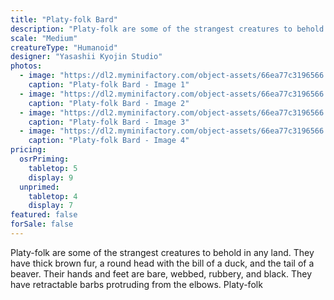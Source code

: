 ```yaml
---
title: "Platy-folk Bard"
description: "Platy-folk are some of the strangest creatures to behold in any land. They have thick brown fur, a round head with the bill of a duck, and the tail of a beaver. Their hands and feet are bare, webbed, rubbery, and black. They have retractable barbs protruding from the elbows. Platy-folk"
scale: "Medium"
creatureType: "Humanoid"
designer: "Yasashii Kyojin Studio"
photos:
  - image: "https://dl2.myminifactory.com/object-assets/66ea77c3196566.20244414/images/720X720-Platy-folk_01_PS.jpg"
    caption: "Platy-folk Bard - Image 1"
  - image: "https://dl2.myminifactory.com/object-assets/66ea77c3196566.20244414/images/720X720-Platy-folk_01_SCALE.jpg"
    caption: "Platy-folk Bard - Image 2"
  - image: "https://dl2.myminifactory.com/object-assets/66ea77c3196566.20244414/images/720X720-Platy-folk_01_B.jpg"
    caption: "Platy-folk Bard - Image 3"
  - image: "https://dl2.myminifactory.com/object-assets/66ea77c3196566.20244414/images/720X720-Platy-folk_01_C.jpg"
    caption: "Platy-folk Bard - Image 4"
pricing:
  osrPriming:
    tabletop: 5
    display: 9
  unprimed:
    tabletop: 4
    display: 7
featured: false
forSale: false
---
```


Platy-folk are some of the strangest creatures to behold in any land. They have thick brown fur, a round head with the bill of a duck, and the tail of a beaver. Their hands and feet are bare, webbed, rubbery, and black. They have retractable barbs protruding from the elbows. Platy-folk
